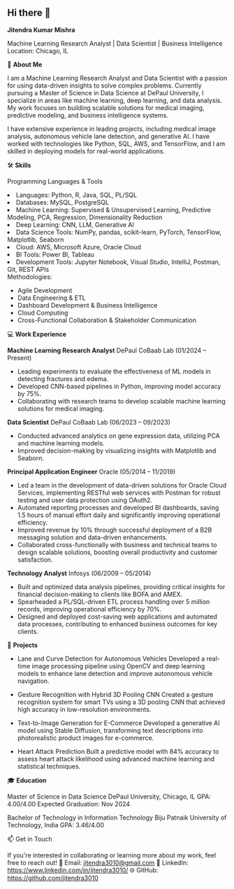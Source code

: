 ## Hi there 👋

**Jitendra Kumar Mishra**

Machine Learning Research Analyst | Data Scientist | Business Intelligence
Location: Chicago, IL


👋 **About Me**

I am a Machine Learning Research Analyst and Data Scientist with a passion for using data-driven insights to solve complex problems. Currently pursuing a Master of Science in Data Science at DePaul University, I specialize in areas like machine learning, deep learning, and data analysis. My work focuses on building scalable solutions for medical imaging, predictive modeling, and business intelligence systems.

I have extensive experience in leading projects, including medical image analysis, autonomous vehicle lane detection, and generative AI. I have worked with technologies like Python, SQL, AWS, and TensorFlow, and I am skilled in deploying models for real-world applications.

🛠️ **Skills**

Programming Languages & Tools
<li>Languages: Python, R, Java, SQL, PL/SQL</li>
<li>Databases: MySQL, PostgreSQL</li>
<li>Machine Learning: Supervised & Unsupervised Learning, Predictive Modeling, PCA, Regression, Dimensionality Reduction</li>
<li>Deep Learning: CNN, LLM, Generative AI</li>
<li>Data Science Tools: NumPy, pandas, scikit-learn, PyTorch, TensorFlow, Matplotlib, Seaborn</li>
<li>Cloud: AWS, Microsoft Azure, Oracle Cloud</li>
<li>BI Tools: Power BI, Tableau</li>
<li>Development Tools: Jupyter Notebook, Visual Studio, IntelliJ, Postman, Git, REST APIs</li>
<t></t>
Methodologies:

- Agile Development
- Data Engineering & ETL
- Dashboard Development & Business Intelligence
- Cloud Computing
- Cross-Functional Collaboration & Stakeholder Communication
  

💻 **Work Experience**

**Machine Learning Research Analyst**
DePaul CoBaab Lab (01/2024 – Present)

- Leading experiments to evaluate the effectiveness of ML models in detecting fractures and edema.
- Developed CNN-based pipelines in Python, improving model accuracy by 75%.
- Collaborating with research teams to develop scalable machine learning solutions for medical imaging.

**Data Scientist**
DePaul CoBaab Lab (06/2023 – 09/2023)

- Conducted advanced analytics on gene expression data, utilizing PCA and machine learning models.
- Improved decision-making by visualizing insights with Matplotlib and Seaborn.

**Principal Application Engineer**
Oracle (05/2014 – 11/2019)

- Led a team in the development of data-driven solutions for Oracle Cloud Services, implementing RESTful web services with Postman for robust testing and user data protection using OAuth2.
- Automated reporting processes and developed BI dashboards, saving 1.5 hours of manual effort daily and significantly improving operational efficiency.
- Improved revenue by 10% through successful deployment of a B2B messaging solution and data-driven enhancements.
- Collaborated cross-functionally with business and technical teams to design scalable solutions, boosting overall productivity and customer satisfaction.

**Technology Analyst**
Infosys (06/2009 – 05/2014)

- Built and optimized data analysis pipelines, providing critical insights for financial decision-making to clients like BOFA and AMEX.
- Spearheaded a PL/SQL-driven ETL process handling over 5 million records, improving operational efficiency by 70%.
- Designed and deployed cost-saving web applications and automated data processes, contributing to enhanced business outcomes for key clients.

🚀 **Projects**

- Lane and Curve Detection for Autonomous Vehicles
Developed a real-time image processing pipeline using OpenCV and deep learning models to enhance lane detection and improve autonomous vehicle navigation.

- Gesture Recognition with Hybrid 3D Pooling CNN
Created a gesture recognition system for smart TVs using a 3D pooling CNN that achieved high accuracy in low-resolution environments.

- Text-to-Image Generation for E-Commerce
Developed a generative AI model using Stable Diffusion, transforming text descriptions into photorealistic product images for e-commerce.

- Heart Attack Prediction
Built a predictive model with 84% accuracy to assess heart attack likelihood using advanced machine learning and statistical techniques.

🎓 **Education**

Master of Science in Data Science
DePaul University, Chicago, IL
GPA: 4.00/4.00
Expected Graduation: Nov 2024

Bachelor of Technology in Information Technology
Biju Patnaik University of Technology, India
GPA: 3.46/4.00

📫 Get in Touch

If you're interested in collaborating or learning more about my work, feel free to reach out!
📧 Email: jitendra3010@gmail.com
💼 LinkedIn: https://www.linkedin.com/in/jitendra3010/
🌐 GitHub: https://github.com/jitendra3010
